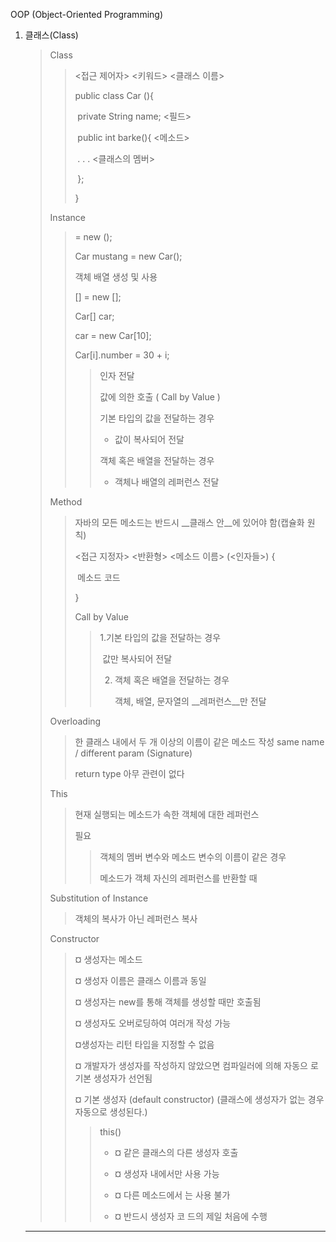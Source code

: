 OOP (Object-Oriented Programming)

1. 클래스(Class)

   > Class
   >
   > > <접근 제어자> <키워드> <클래스 이름>
   > >
   > >   public             class           Car (){
   > >
   > > ​	private String name;    <필드>
   > >
   > > ​	public   int      barke(){  <메소드>
   > >
   > > ​          . . .  <클래스의 멤버>
   > >
   > > ​	};
   > >
   > > }
   >
   > Instance
   >
   > > <Class Name> <Inst Name> = new <Class Name>();
   > >
   > > Car mustang = new Car();
   > >
   > > 객체 배열 생성 및 사용
   > >
   > > <Class Name>[] <Inst Name> = new <Class Name>[];
   > >
   > > Car[] car;
   > >
   > > car = new Car[10];
   > >
   > > Car[i].number = 30 + i;
   > >
   > > > 인자 전달
   > > >
   > > > 값에 의한 호출 ( Call by Value )
   > > >
   > > > 기본 타입의 값을 전달하는 경우
   > > >
   > > > * 값이 복사되어 전달
   > > >
   > > > 객체 혹은 배열을 전달하는 경우
   > > >
   > > > * 객체나 배열의 레퍼런스 전달
   >
   > Method
   >
   > >자바의 모든 메소드는 반드시 __클래스 안__에 있어야 함(캡슐화 원칙)
   > >
   > ><접근 지정자> <반환형> <메소드 이름> (<인자들>) {
   > >
   > >​	메소드 코드
   > >
   > >}
   > >
   > >
   > >
   > >Call by Value
   > >
   > >>  1.기본 타입의 값을 전달하는 경우
   > >>
   > >> ​		값만 복사되어 전달
   > >>
   > >> 2. 객체 혹은 배열을 전달하는 경우
   > >>
   > >>    객체, 배열, 문자열의 __레퍼런스__만 전달
   >
   > Overloading
   >
   > > 한 클래스 내에서 두 개 이상의 이름이 같은 메소드 작성
   > > same name / different param (Signature)
   > >
   > > return type 아무 관련이 없다
   >
   > This
   >
   > > 현재 실행되는 메소드가 속한 객체에 대한 레퍼런스
   > >
   > > 필요
   > >
   > > > 객체의 멤버 변수와 메소드 변수의 이름이 같은 경우
   > > >
   > > > 메소드가 객체 자신의 레퍼런스를 반환할 때
   >
   > Substitution of Instance
   >
   > > 객체의 복사가 아닌 레퍼런스 복사
   >
   > Constructor
   >
   > > ¤ 생성자는 메소드
   > >
   > > ¤ 생성자 이름은 클래스 이름과 동일
   > >
   > > ¤ 생성자는 new를 통해 객체를 생성할 때만 호출됨
   > >
   > > ¤ 생성자도 오버로딩하여 여러개 작성 가능
   > >
   > > ¤생성자는 리턴 타입을 지정할 수 없음
   > >
   > > ¤ 개발자가 생성자를 작성하지 않았으면 컴파일러에 의해 자동으 로 기본 생성자가 선언됨
   > >
   > > ¤ 기본 생성자 (default constructor) (클래스에 생성자가 없는 경우 자동으로 생성된다.)
   > >
   > > >
   > > >
   > > >  this()
   > > >
   > > >- ¤  같은 클래스의 다른 생성자 호출
   > > >
   > > > - ¤  생성자 내에서만 사용 가능
   > > >- ¤  다른 메소드에서 는 사용 불가
   > > >
   > > >- ¤  반드시 생성자 코 드의 제일 처음에 수행

   ***

   
